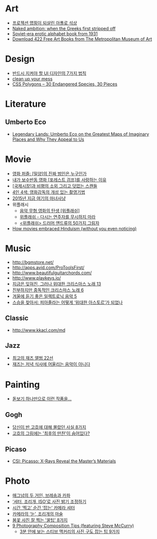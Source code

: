 Art
===

* [프로젝션 맵핑이 되살린 아폴로 석상](http://techholic.co.kr/archives/30297)
* [Naked ambition: when the Greeks first stripped off](http://www.theguardian.com/artanddesign/2015/mar/20/naked-ambition-why-the-greeks-first-stripped-nude)
* [Soviet-era erotic alphabet book from 1931](http://thecharnelhouse.org/2013/03/31/soviet-era-erotic-alphabet-book-from-1931-%D1%81%D0%BE%D0%B2%D0%B5%D1%82%D1%81%D0%BA%D0%B0%D1%8F-%D1%8D%D1%80%D0%BE%D1%82%D0%B8%D1%87%D0%B5%D1%81%D0%BA%D0%B0%D1%8F-%D0%B0%D0%B7%D0%B1%D1%83%D0%BA/)
* [Download 422 Free Art Books from The Metropolitan Museum of Art](http://www.openculture.com/2015/03/download-422-free-art-books-from-the-metropolitan-museum-of-art.html)

# Design
* [반드시 지켜야 할 UI 디자인의 7가지 법칙](http://ppss.kr/archives/27027)
* [clean up your mess](http://www.visualmess.com/index.html)
* [CSS Polygons – 30 Endangered Species, 30 Pieces](http://species-in-pieces.com/)

# Literature

## Umberto Eco
* [Legendary Lands: Umberto Eco on the Greatest Maps of Imaginary Places and Why They Appeal to Us](http://www.brainpickings.org/2014/02/17/legendary-lands-umberto-eco/)

# Movie
* [영화 퍼즐: \[밀양\]의 진짜 범인은 누구인가](http://slownews.kr/35410)
* [내가 보수반동 영화 [포레스트 검프]를 사랑하는 이유](http://slownews.kr/35962)
* [\[국제시장\]과 비평의 소외 그리고 덧없는 스캔들](http://slownews.kr/36517)
* [4인 4색: 영화감독의 개성 있는 촬영기법](http://slownews.kr/37760)
* [2015년 지금 여기의 마녀사냥](http://slownews.kr/37701)
* 위플래시
  * [음악 무협 영화의 탄생 \[위플래쉬\]](http://www.huffingtonpost.kr/owen-joe/story_b_6891224.html)
  * [위플래쉬 - 다시는 연주자를 무시하지 마라](http://www.huffingtonpost.kr/kyung-heo/story_b_6875658.html)
  * [<위플래쉬> 드러머 앤드류의 50가지 그림자](http://www.huffingtonpost.kr/jongwoo-won/story_b_6914302.html)
* [How movies embraced Hinduism (without you even noticing)](http://www.theguardian.com/film/2014/dec/25/movies-embraced-hinduism)

# Music
* http://bgmstore.net/
* http://apps.avid.com/ProToolsFirst/
* http://www.beautifulguitarchords.com/
* http://www.playkeys.io/
* [지금은 잊혀진, 그러나 위대한 크리스마스 노래 13](http://www.huffingtonpost.kr/2014/12/17/story_n_6338548.html)
* [진부하지만 중독적인 크리스마스 노래 6](http://www.huffingtonpost.kr/2014/12/24/story_n_6377232.html)
* [겨울에 듣기 좋은 일렉트로닉 음악 5](http://www.huffingtonpost.kr/daehwa-lee/story_b_6341502.html)
* [스승을 찾아서: 피아졸라는 어떻게 ‘위대한 아스토르’가 되었나](http://slownews.kr/36497)

## Classic
* http://www.kkacl.com/md

## Jazz
* [최고의 재즈 앨범 22선](http://www.wikitree.co.kr/main/news_view.php?id=157285&fb=1)
* [재즈는 저녁 식사에 어울리는 음악이 아니다](http://www.huffingtonpost.kr/ts-monk/story_b_6789452.html)

# Painting
* [돋보기 하나만으로 이런 작품을…](http://techholic.co.kr/archives/24072)

## Gogh
* [당신이 반 고흐에 대해 몰랐던 사실 8가지](http://www.huffingtonpost.kr/2014/12/18/story_n_6345694.html)
* [고흐의 그림에는 '최후의 만찬'이 숨어있다?](http://www.huffingtonpost.kr/2015/03/12/story_n_6853148.html)

## Picaso
* [CSI: Picasso: X-Rays Reveal the Master’s Materials](http://blogs.scientificamerican.com/cocktail-party-physics/2015/03/18/csi-picasso-x-rays-reveal-the-masters-materials/)

# Photo
* [매그넘의 두 거인, 브레송과 카파](http://slownews.kr/39117)
* [‘셔터, 조리개, ISO’로 사진 밝기 조정하기](http://www.bloter.net/archives/223560)
* [시간 ‘찍고’ 순간 ‘잡는’ 카메라 셔터](http://www.bloter.net/archives/223940)
* [카메라의 ‘눈’, 조리개의 마술](http://www.bloter.net/archives/223246)
* [봄꽃 사진 잘 찍는 '꿀팁' 8가지](http://www.huffingtonpost.kr/2015/03/27/story_n_6953016.html)
* [9 Photography Composition Tips (featuring Steve McCurry)](http://www.cooph.com/features/videos/detail/article/9-photography-composition-tips-featuring-steve-mccurry.html)
  * [3분 안에 보는 스티브 맥커리의 사진 구도 잡는 팁 9가지](http://www.huffingtonpost.kr/2015/03/25/------------_n_6937186.html)
